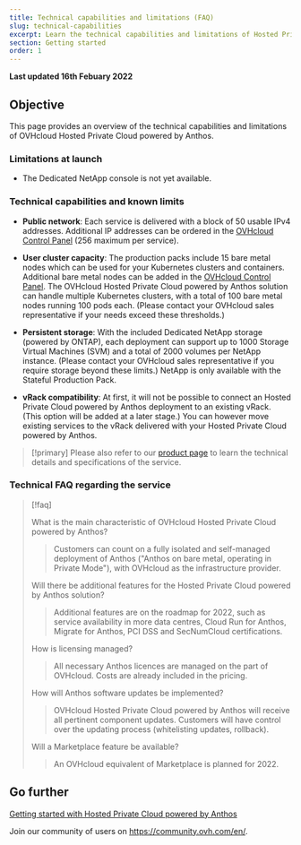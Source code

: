 ```yaml
---
title: Technical capabilities and limitations (FAQ)
slug: technical-capabilities
excerpt: Learn the technical capabilities and limitations of Hosted Private Cloud powered by Anthos
section: Getting started
order: 1
---
```


**Last updated 16th Febuary 2022**

## Objective

This page provides an overview of the technical capabilities and limitations of OVHcloud Hosted Private Cloud powered by Anthos.

### Limitations at launch

- The Dedicated NetApp console is not yet available.

### Technical capabilities and known limits

- **Public network**: Each service is delivered with a block of 50 usable IPv4 addresses. Additional IP addresses can be ordered in the [OVHcloud Control Panel](https://ca.ovh.com/auth/?action=gotomanager&from=https://www.ovh.com/world/&ovhSubsidiary=we) (256 maximum per service).

- **User cluster capacity**: The production packs include 15 bare metal nodes which can be used for your Kubernetes clusters and containers. Additional bare metal nodes can be added in the [OVHcloud Control Panel](https://ca.ovh.com/auth/?action=gotomanager&from=https://www.ovh.com/world/&ovhSubsidiary=we). The OVHcloud Hosted Private Cloud powered by Anthos solution can handle multiple Kubernetes clusters, with a total of 100 bare metal nodes running 100 pods each. (Please contact your OVHcloud sales representative if your needs exceed these thresholds.)

- **Persistent storage**: With the included Dedicated NetApp storage (powered by ONTAP), each deployment can support up to 1000 Storage Virtual Machines (SVM) and a total of 2000 volumes per NetApp instance. (Please contact your OVHcloud sales representative if you require storage beyond these limits.) NetApp is only available with the Stateful Production Pack.

- **vRack compatibility**: At first, it will not be possible to connect an Hosted Private Cloud powered by Anthos deployment to an existing vRack. (This option will be added at a later stage.) You can however move existing services to the vRack delivered with your Hosted Private Cloud powered by Anthos.

> [!primary]
> Please also refer to our [product page](https://www.ovhcloud.com/en/hosted-private-cloud/anthos/) to learn the technical details and specifications of the service.
>

### Technical FAQ regarding the service

> [!faq]
>
> What is the main characteristic of OVHcloud Hosted Private Cloud powered by Anthos?
>> Customers can count on a fully isolated and self-managed deployment of Anthos ("Anthos on bare metal, operating in Private Mode"), with OVHcloud as the infrastructure provider.
>
> Will there be additional features for the Hosted Private Cloud powered by Anthos solution?
>> Additional features are on the roadmap for 2022, such as service availability in more data centres, Cloud Run for Anthos, Migrate for Anthos, PCI DSS and SecNumCloud certifications.
>
> How is licensing managed?
>> All necessary Anthos licences are managed on the part of OVHcloud. Costs are already included in the pricing.
>
> How will Anthos software updates be implemented?
>> OVHcloud Hosted Private Cloud powered by Anthos will receive all pertinent component updates. Customers will have control over the updating process (whitelisting updates, rollback).
>
> Will a Marketplace feature be available?
>> An OVHcloud equivalent of Marketplace is planned for 2022.

## Go further

[Getting started with Hosted Private Cloud powered by Anthos](../control-panel-first-steps/)

Join our community of users on <https://community.ovh.com/en/>.